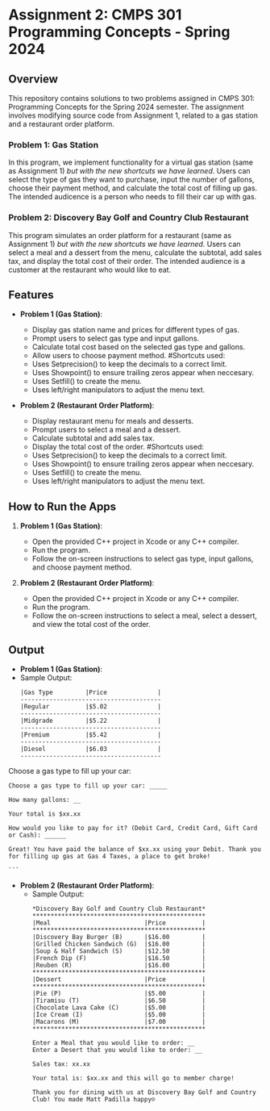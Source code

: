 # Assignment 2: CMPS 301 Programming Concepts - Spring 2024

## Overview
This repository contains solutions to two problems assigned in CMPS 301: Programming Concepts for the Spring 2024 semester. The assignment involves modifying source code from Assignment 1, related to a gas station and a restaurant order platform.

### Problem 1: Gas Station
In this program, we implement functionality for a virtual gas station (same as Assignment 1) *but with the new shortcuts we have learned*. Users can select the type of gas they want to purchase, input the number of gallons, choose their payment method, and calculate the total cost of filling up gas. The intended audicence is a person who needs to fill their car up with gas. 

### Problem 2: Discovery Bay Golf and Country Club Restaurant
This program simulates an order platform for a restaurant (same as Assignment 1) *but with the new shortcuts we have learned*. Users can select a meal and a dessert from the menu, calculate the subtotal, add sales tax, and display the total cost of their order. The intended audience is a customer at the restaurant who would like to eat.

## Features
- **Problem 1 (Gas Station)**:
  - Display gas station name and prices for different types of gas.
  - Prompt users to select gas type and input gallons.
  - Calculate total cost based on the selected gas type and gallons.
  - Allow users to choose payment method.
 #Shortcuts used:
  - Uses Setprecision() to keep the decimals to a correct limit.
  - Uses Showpoint() to ensure trailing zeros appear when neccesary.
  - Uses Setfill() to create the menu.
  - Uses left/right manipulators to adjust the menu text.

- **Problem 2 (Restaurant Order Platform)**:
  - Display restaurant menu for meals and desserts.
  - Prompt users to select a meal and a dessert.
  - Calculate subtotal and add sales tax.
  - Display the total cost of the order.
  #Shortcuts used:
  - Uses Setprecision() to keep the decimals to a correct limit.
  - Uses Showpoint() to ensure trailing zeros appear when neccesary.
  - Uses Setfill() to create the menu.
  - Uses left/right manipulators to adjust the menu text.

## How to Run the Apps
1. **Problem 1 (Gas Station)**:
   - Open the provided C++ project in Xcode or any C++ compiler.
   - Run the program.
   - Follow the on-screen instructions to select gas type, input gallons, and choose payment method.

2. **Problem 2 (Restaurant Order Platform)**:
   - Open the provided C++ project in Xcode or any C++ compiler.
   - Run the program.
   - Follow the on-screen instructions to select a meal, select a dessert, and view the total cost of the order.

## Output
- **Problem 1 (Gas Station)**:
- Sample Output:
    ```
    |Gas Type         |Price              |
    ---------------------------------------
    |Regular          |$5.02              |
    ---------------------------------------
    |Midgrade         |$5.22              |
    ---------------------------------------
    |Premium          |$5.42              |
    ---------------------------------------
    |Diesel           |$6.03              |
    ---------------------------------------

Choose a gas type to fill up your car: 

    Choose a gas type to fill up your car: _____

    How many gallons: __

    Your total is $xx.xx

    How would you like to pay for it? (Debit Card, Credit Card, Gift Card or Cash): ______

    Great! You have paid the balance of $xx.xx using your Debit. Thank you for filling up gas at Gas 4 Taxes, a place to get broke!
    
    ```

- **Problem 2 (Restaurant Order Platform)**:
  - Sample Output:
    ```
    *Discovery Bay Golf and Country Club Restaurant*
    ************************************************
    |Meal                          |Price          |
    ************************************************
    |Discovery Bay Burger (B)      |$16.00         |
    |Grilled Chicken Sandwich (G)  |$16.00         |
    |Soup & Half Sandwich (S)      |$12.50         |
    |French Dip (F)                |$16.50         |
    |Reuben (R)                    |$16.00         |
    ************************************************
    |Dessert                       |Price          |
    ************************************************
    |Pie (P)                       |$5.00          |
    |Tiramisu (T)                  |$6.50          |
    |Chocolate Lava Cake (C)       |$5.00          |
    |Ice Cream (I)                 |$5.00          |
    |Macarons (M)                  |$7.00          |
    ************************************************

    Enter a Meal that you would like to order: __
    Enter a Desert that you would like to order: __

    Sales tax: xx.xx

    Your total is: $xx.xx and this will go to member charge!

    Thank you for dining with us at Discovery Bay Golf and Country Club! You made Matt Padilla happy☺
    ```
